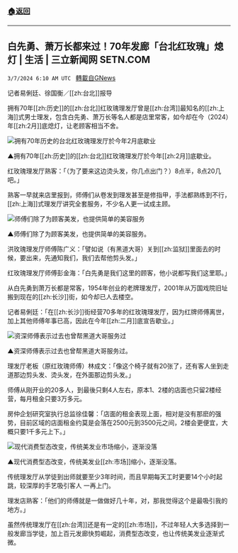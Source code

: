 ###  [:house:返回](README.md)
---


## 白先勇、萧万长都来过！70年发廊「台北红玫瑰」熄灯 | 生活 | 三立新闻网  SETN.COM
`3/7/2024 6:10 AM UTC ` [轉載自GNews](https://gnews.org/articles/2373042)

记者易俐廷、徐国衡／[[zh:台北]]报导

拥有70年[[zh:历史]]的[[zh:台北]]红玫瑰理发厅曾是[[zh:台湾]]最知名的[[zh:上海]]式男士理发，包含白先勇、萧万长等名人都是店里常客，如今却在今（2024）年[[zh:2月]]底熄灯，让老顾客相当不舍。

![拥有70年历史的台北红玫瑰理发厅於今年2月底歇业](https://attach.setn.com/newsimages/2024/03/07/4558801-PH.jpg "拥有70年历史的台北红玫瑰理发厅於今年2月底歇业")

▲拥有70年[[zh:历史]]的[[zh:台北]]红玫瑰理发厅於今年[[zh:2月]]底歇业。

红玫瑰理发厅熟客：「（为了要来这边烫头发，你几点出门？）8点半，8点20几吧。」

熟客一早就来店里报到，师傅们从卷发到理发甚至是修指甲，手法都熟练到不行，[[zh:上海]]式理发厅讲究全套服务，不少名人更一试成主顾。

![师傅们除了为顾客美发，也提供简单的美容服务](https://attach.setn.com/newsimages/2024/03/07/4558799-PH.jpg "师傅们除了为顾客美发，也提供简单的美容服务")

▲师傅们除了为顾客美发，也提供简单的美容服务。

洪玫瑰理发厅师傅陈广义：「譬如说（有黑道大哥）关到[[zh:监狱]]里面去的时候，要出来，先通知我们，我们去帮他剪头发。」

红玫瑰理发厅师傅彭金海：「白先勇是我们这里的顾客，他小说都写我们这里耶。」

从白先勇到萧万长都是常客，1954年创业的老牌理发厅，2001年从万国戏院旧址搬到现在的[[zh:长沙]]街，如今却已人去楼空。

记者易俐廷：「在[[zh:长沙]]街经营70多年的红玫瑰理发厅，因为红牌师傅离世，加上其他师傅年事已高，因此在今年[[zh:二月]]底宣告歇业。」

![资深师傅表示过去也曾帮黑道大哥服务过](https://attach.setn.com/newsimages/2024/03/07/4558802-PH.jpg "资深师傅表示过去也曾帮黑道大哥服务过")

▲资深师傅表示过去也曾帮黑道大哥服务过。

理发厅老板（原红玫瑰师傅）林成文：「像这个椅子就有20张了，还有客人坐到走道那边剪头发、烫头发，在外面那边剪头发。」

师傅从刚开业的20多人，到最後只剩4人左右，原本1、2楼的店面也只留2楼经营，每月租金只要3万多元。

房仲企划研究室执行总监徐佳馨：「店面的租金表现上面，相对是没有那麽的强势，目前区域的店面租金约莫是会落在2500元到3500元之间，2楼会更便宜，大概只要1千多元上下。」

![现代消费型态改变，传统美发业市场缩小，逐渐没落](https://attach.setn.com/newsimages/2024/03/07/4558803-PH.jpg "现代消费型态改变，传统美发业市场缩小，逐渐没落")

▲现代消费型态改变，传统美发业[[zh:市场]]缩小，逐渐没落。

传统理发厅从学徒到出师就要至少3年时间，而且早期每天工时更要14个小时起跳，较深厚的手艺吸引客人 一再上门。

理发店熟客：「他们的师傅就是一做做好几十年，对，那我觉得这个是最吸引我的地方。」

虽然传统理发厅在[[zh:台湾]]还是有一定的[[zh:市场]]，不过年轻人大多选择到一般发廊当学徒，加上百元发廊快剪崛起，消费型态改变，也让传统美发业逐渐式微。
